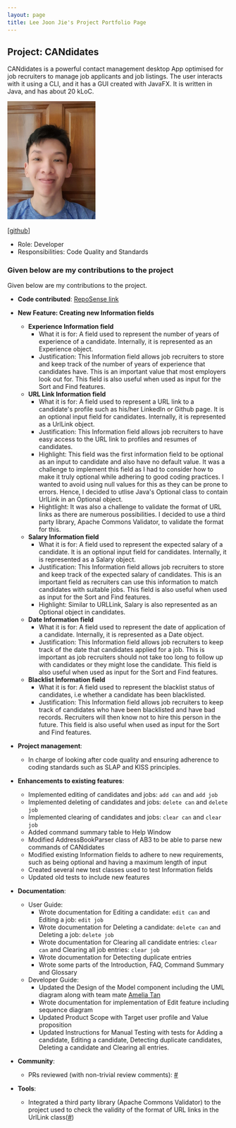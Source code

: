 ```yaml
---
layout: page
title: Lee Joon Jie's Project Portfolio Page
---
```


## Project: CANdidates

CANdidates is a powerful contact management desktop App optimised for job recruiters to manage job applicants and job listings.
The user interacts with it using a CLI, and it has a GUI created with JavaFX. It is written in Java, and has about 20 kLoC.

<img src="/docs/images/breadpeanutbutter.png" width="200px">

[[github](http://github.com/BreadPeanutButter)]

* Role: Developer
* Responsibilities: Code Quality and Standards

### Given below are my contributions to the project

Given below are my contributions to the project.

* **Code contributed**: [RepoSense link](https://nus-cs2103-ay2021s1.github.io/tp-dashboard/#breakdown=true&search=breadpeanutbutter&sort=groupTitle&sortWithin=title&since=2020-08-14&timeframe=commit&mergegroup=&groupSelect=groupByRepos&checkedFileTypes=docs~functional-code~test-code~other&tabOpen=false)

* **New Feature: Creating new Information fields**
  * **Experience Information field**
    * What it is for: A field used to represent the number of years of experience of a candidate. Internally, it is represented as an Experience object.
    * Justification: This Information field allows job recruiters to store and keep track of the number of years of experience that candidates have.
      This is an important value that most employers look out for. This field is also useful when used as input for the Sort and Find features. 
   * **URL Link Information field**
     * What it is for: A field used to represent a URL link to a candidate's profile such as his/her LinkedIn or Github page. 
       It is an optional input field for candidates. Internally, it is represented as a UrlLink object.
     * Justification: This Information field allows job recruiters to have easy access to the URL link to profiles and resumes of candidates. 
     * Highlight: This field was the first information field to be optional as an input to candidate and also have no default value. It was a challenge to
       implement this field as I had to consider how to make it truly optional while adhering to good coding practices. I wanted to avoid using
       null values for this as they can be prone to errors. Hence, I decided to utlise Java's Optional class to contain UrlLink in an Optional object. 
     * Hightlight: It was also a challenge to validate the format of URL links as there are numerous possibilities. I decided to use a third party library, 
       Apache Commons Validator, to validate the format for this.
   * **Salary Information field**    
     * What it is for: A field used to represent the expected salary of a candidate. It is an optional input field for candidates. 
       Internally, it is represented as a Salary object.
     * Justification:  This Information field allows job recruiters to store and keep track of the expected salary of candidates. This is an important field
       as recruiters can use this information to match candidates with suitable jobs. This field is also useful when used as input for the Sort and Find features.
     * Highlight: Similar to URLLink, Salary is also represented as an Optional object in candidates.
   * **Date Information field**
     * What it is for: A field used to represent the date of application of a candidate. Internally, it is represented as a Date object.
     * Justification: This Information field allows job recruiters to keep track of the date that candidates applied for a job. This is important as 
       job recruiters should not take too long to follow up with candidates or they might lose the candidate. 
       This field is also useful when used as input for the Sort and Find features.
   * **Blacklist Information field**
      * What it is for: A field used to represent the blacklist status of candidates, i.e whether a candidate has been blacklisted.
      * Justification: This Information field allows job recruiters to keep track of candidates who have been blacklisted and have bad records. 
        Recruiters will then know not to hire this person in the future. This field is also useful when used as input for the Sort and Find features.

* **Project management**: 
  * In charge of looking after code quality and ensuring adherence to coding standards such as SLAP and KISS principles.

* **Enhancements to existing features**: 
  * Implemented editing of candidates and jobs: `add can` and `add job`
  * Implemented deleting of candidates and jobs: `delete can` and `delete job`
  * Implemented clearing of candidates and jobs: `clear can` and `clear job`
  * Added command summary table to Help Window
  * Modified AddressBookParser class of AB3 to be able to parse new commands of CANdidates
  * Modified existing Information fields to adhere to new requirements, such as being optional and having a maximum length of input
  * Created several new test classes used to test Information fields
  * Updated old tests to include new features

* **Documentation**:
  * User Guide:
    * Wrote documentation for Editing a candidate: `edit can` and Editing a job: `edit job`
    * Wrote documentation for Deleting a candidate: `delete can` and Deleting a job: `delete job`
    * Wrote documentation for Clearing all candidate entries: `clear can` and Clearing all job entries: `clear job`
    * Wrote documentation for Detecting duplicate entries
    * Wrote some parts of the Introduction, FAQ, Command Summary and Glossary
  * Developer Guide:
    * Updated the Design of the Model component including the UML diagram along with team mate [Amelia Tan](ameliatjy.md)
    * Wrote documentation for implementation of Edit feature including sequence diagram
    * Updated Product Scope with Target user profile and Value proposition
    * Updated Instructions for Manual Testing with tests for Adding a candidate, 
      Editing a candidate, Detecting duplicate candidates, Deleting a candidate and Clearing all entries.

* **Community**: 
  * PRs reviewed (with non-trivial review comments): [\#]()

* **Tools**: 
  * Integrated a third party library (Apache Commons Validator) to the project used to 
    check the validity of the format of URL links in the UrlLink class([\#]())


